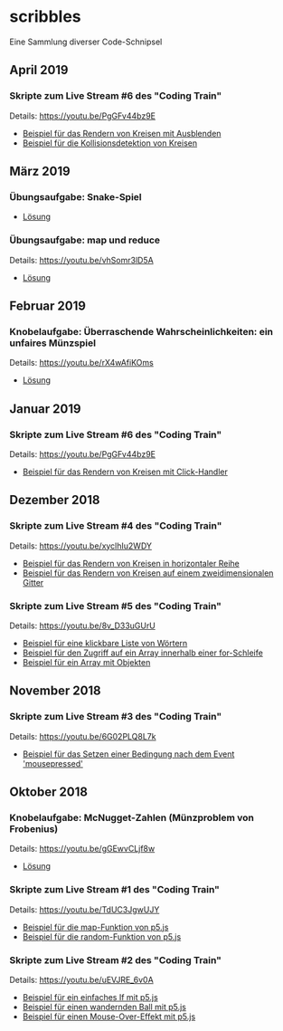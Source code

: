 # scribbles
Eine Sammlung diverser Code-Schnipsel

## April 2019

### Skripte zum Live Stream #6 des "Coding Train"
Details:
https://youtu.be/PgGFv44bz9E

* [Beispiel für das Rendern von Kreisen mit Ausblenden](https://github.com/dirent/scribbles/tree/master/codingtrain_live006_fadingbubbles)
* [Beispiel für die Kollisionsdetektion von Kreisen](https://github.com/dirent/scribbles/tree/master/codingtrain_live006_intersectingbubbles)

## März 2019

### Übungsaufgabe: Snake-Spiel

* [Lösung](https://github.com/dirent/scribbles/tree/master/weitz_p5_snake)

### Übungsaufgabe: map und reduce
Details:
https://youtu.be/vhSomr3lD5A

* [Lösung](https://github.com/dirent/scribbles/tree/master/weitz_d3_map-reduce)

## Februar 2019

### Knobelaufgabe: Überraschende Wahrscheinlichkeiten: ein unfaires Münzspiel
Details:
https://youtu.be/rX4wAfiKOms

* [Lösung](https://github.com/dirent/scribbles/tree/master/weitz_knobelaufgabe_unfaires-muenzspiel)

## Januar 2019

### Skripte zum Live Stream #6 des "Coding Train"
Details:
https://youtu.be/PgGFv44bz9E

* [Beispiel für das Rendern von Kreisen mit Click-Handler](https://github.com/dirent/scribbles/tree/master/codingtrain_live006_colorbubbles)

## Dezember 2018

### Skripte zum Live Stream #4 des "Coding Train"
Details:
https://youtu.be/xyclhIu2WDY

* [Beispiel für das Rendern von Kreisen in horizontaler Reihe](https://github.com/dirent/scribbles/tree/master/codingtrain_live004_horizontalcircles)
* [Beispiel für das Rendern von Kreisen auf einem zweidimensionalen Gitter](https://github.com/dirent/scribbles/tree/master/codingtrain_live004_gridcircles)

### Skripte zum Live Stream #5 des "Coding Train"
Details:
https://youtu.be/8v_D33uGUrU

* [Beispiel für eine klickbare Liste von Wörtern](https://github.com/dirent/scribbles/tree/master/codingtrain_live005_wordlist)
* [Beispiel für den Zugriff auf ein Array innerhalb einer for-Schleife](https://github.com/dirent/scribbles/tree/master/codingtrain_live005_arraywithforloop)
* [Beispiel für ein Array mit Objekten](https://github.com/dirent/scribbles/tree/master/codingtrain_live005_randombubbles)

## November 2018

### Skripte zum Live Stream #3 des "Coding Train"
Details:
https://youtu.be/6G02PLQ8L7k

* [Beispiel für das Setzen einer Bedingung nach dem Event 'mousepressed'](https://github.com/dirent/scribbles/tree/master/codingtrain_live003_mousepressed)

## Oktober 2018

### Knobelaufgabe: McNugget-Zahlen (Münzproblem von Frobenius) 
Details:
https://youtu.be/gGEwvCLjf8w

* [Lösung](https://github.com/dirent/scribbles/tree/master/weitz_knobelaufgabe_mcnugget-zahlen)

### Skripte zum Live Stream #1 des "Coding Train"
Details:
https://youtu.be/TdUC3JgwUJY

* [Beispiel für die map-Funktion von p5.js](https://github.com/dirent/scribbles/tree/master/codingtrain_live001_map)
* [Beispiel für die random-Funktion von p5.js](https://github.com/dirent/scribbles/tree/master/codingtrain_live001_random)

### Skripte zum Live Stream #2 des "Coding Train"
Details:
https://youtu.be/uEVJRE_6v0A

* [Beispiel für ein einfaches If mit p5.js](https://github.com/dirent/scribbles/tree/master/codingtrain_live002_basicif)
* [Beispiel für einen wandernden Ball mit p5.js](https://github.com/dirent/scribbles/tree/master/codingtrain_live002_bouncingball)
* [Beispiel für einen Mouse-Over-Effekt mit p5.js](https://github.com/dirent/scribbles/tree/master/codingtrain_live002_mouseoverrect)
